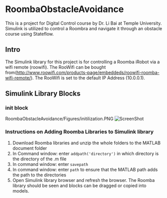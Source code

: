 # RoombaObstacleAvoidance
This is a project for Digital Control course by Dr. Li Bai at Temple University. Simulink is utilized to control a Roombra and navigate it through an obstacle course using Stateflow. 

## **Intro**
The Simulink library for this project is for controlling a Roomba iRobot via a wifi remote (roowifi). The RooWifi can be bought from(http://www.roowifi.com/products-page/embeddeds/roowifi-roomba-wifi-remote/). The RooWifi is set to the default IP Address (10.0.0.1).

## **Simulink Library Blocks**

### **init block**
RoombaObstacleAvoidance/Figures/initilization.PNG
![ScreenShot](RoombaObstacleAvoidance/Figures/initilization.PNG)




















### **Instructions on Adding Roomba Libraries to Simulink library**

1. Download Roomba libraries and unzip the whole folders to the MATLAB document folder
2. In Command window: enter `addpath('directory')` in which directory is the directory of the .m file
3. In command window: enter `savepath`
4. In command window: enter `path` to ensure that the MATLAB path adds the path to the directories
5. Open Simulink library browser and refresh the browser. The Roomba library should be seen and blocks can be dragged or copied into models.


